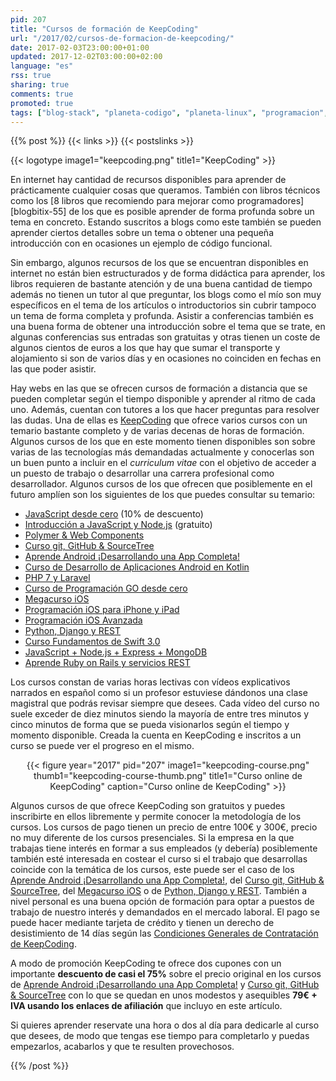 ```yaml
---
pid: 207
title: "Cursos de formación de KeepCoding"
url: "/2017/02/cursos-de-formacion-de-keepcoding/"
date: 2017-02-03T23:00:00+01:00
updated: 2017-12-02T03:00:00+02:00
language: "es"
rss: true
sharing: true
comments: true
promoted: true
tags: ["blog-stack", "planeta-codigo", "planeta-linux", "programacion", "patrocinado"]
---
```


{{% post %}}
{{< links >}}
{{< postslinks >}}

{{< logotype image1="keepcoding.png" title1="KeepCoding" >}}

En internet hay cantidad de recursos disponibles para aprender de prácticamente cualquier cosas que queramos. También con libros técnicos como los [8 libros que recomiendo para mejorar como programadores][blogbitix-55] de los que es posible aprender de forma profunda sobre un tema en concreto. Estando suscritos a blogs como este también se pueden aprender ciertos detalles sobre un tema o obtener una pequeña introducción con en ocasiones un ejemplo de código funcional.

Sin embargo, algunos recursos de los que se encuentran disponibles en internet no están bien estructurados y de forma didáctica para aprender, los libros requieren de bastante atención y de una buena cantidad de tiempo además no tienen un tutor al que preguntar, los blogs como el mío son muy específicos en el tema de los artículos o introductorios sin cubrir tampoco un tema de forma completa y profunda. Asistir a conferencias también es una buena forma de obtener una introducción sobre el tema que se trate, en algunas conferencias sus entradas son gratuitas y otras tienen un coste de algunos cientos de euros a los que hay que sumar el transporte y alojamiento si son de varios días y en ocasiones no coinciden en fechas en las que poder asistir.

Hay webs en las que se ofrecen cursos de formación a distancia que se pueden completar según el tiempo disponible y aprender al ritmo de cada uno. Además, cuentan con tutores a los que hacer preguntas para resolver las dudas. Una de ellas es [KeepCoding](https://plataforma.keepcoding.io/?affcode=897_eznkgvrg) que ofrece varios cursos con un temario bastante completo y de varias decenas de horas de formación. Algunos cursos de los que en este momento tienen disponibles son sobre varias de las tecnologías más demandadas actualmente y conocerlas son un buen punto a incluir en el _curriculum vitae_ con el objetivo de acceder a un puesto de trabajo o desarrollar una carrera profesional como desarrollador. Algunos cursos de los que ofrecen que posiblemente en el futuro amplíen son los siguientes de los que puedes consultar su temario:

* [JavaScript desde cero](https://plataforma.keepcoding.io/p/programacion-javascript-desde-cero/?product_id=322925&coupon_code=AFILIADO&affcode=897_eznkgvrg) (10% de descuento)
* [Introducción a JavaScript y Node.js](https://plataforma.keepcoding.io/p/intruduccion-javascript-node-js-express-mongodb-gratis/?affcode=897_eznkgvrg) (gratuito)
* [Polymer & Web Components](https://plataforma.keepcoding.io/p/polymer-web-components/?affcode=897_eznkgvrg)
* [Curso git, GitHub & SourceTree](https://plataforma.keepcoding.io/p/git-github-sourcetree-agbotraining/?product_id=12902&coupon_code=PICO-DEV&affcode=897_eznkgvrg)
* [Aprende Android ¡Desarrollando una App Completa!](https://plataforma.keepcoding.io/p/fundamentos-android-online/?product_id=6517&coupon_code=PICO-DEV&affcode=897_eznkgvrg)
* [Curso de Desarrollo de Aplicaciones Android en Kotlin](https://plataforma.keepcoding.io/p/curso-de-desarrollo-de-aplicaciones-android-en-kotlin/?affcode=897_eznkgvrg)
* [PHP 7 y Laravel](https://plataforma.keepcoding.io/p/php-7-y-laravel-online-desde-cero/?affcode=897_eznkgvrg)
* [Curso de Programación GO desde cero](https://plataforma.keepcoding.io/p/curso-de-go-online-basico-intermedio/?affcode=897_eznkgvrg)
* [Megacurso iOS](https://plataforma.keepcoding.io/p/megacurso-ios/?affcode=897_eznkgvrg)
* [Programación iOS para iPhone y iPad](https://plataforma.keepcoding.io/p/fundamentos-ios-online/?affcode=897_eznkgvrg)
* [Programación iOS Avanzada](https://plataforma.keepcoding.io/p/programacion-ios-avanzada/?affcode=897_eznkgvrg)
* [Python, Django y REST](https://plataforma.keepcoding.io/p/python-django-y-rest/?affcode=897_eznkgvrg)
* [Curso Fundamentos de Swift 3.0](https://plataforma.keepcoding.io/p/curso-fundamentos-de-swift-3/?affcode=897_eznkgvrg)
* [JavaScript + Node.js + Express + MongoDB](https://plataforma.keepcoding.io/p/curso-javascript-node-js-express-mongodb-completo/?affcode=897_eznkgvrg)
* [Aprende Ruby on Rails y servicios REST](https://plataforma.keepcoding.io/p/ruby-on-rails/?affcode=897_eznkgvrg)

Los cursos constan de varias horas lectivas con vídeos explicativos narrados en español como si un profesor estuviese dándonos una clase magistral que podrás revisar siempre que desees. Cada vídeo del curso no suele exceder de diez minutos siendo la mayoría de entre tres minutos y cinco minutos de forma que se pueda visionarlos según el tiempo y momento disponible. Creada la cuenta en KeepCoding e inscritos a un curso se puede ver el progreso en el mismo.

<div class="media" style="text-align: center;">
    {{< figure year="2017" pid="207"
        image1="keepcoding-course.png" thumb1="keepcoding-course-thumb.png" title1="Curso online de KeepCoding"
        caption="Curso online de KeepCoding" >}}
</div>

Algunos cursos de que ofrece KeepCoding son gratuitos y puedes inscribirte en ellos libremente y permite conocer la metodología de los cursos. Los cursos de pago tienen un precio de entre 100€ y 300€, precio no muy diferente de los cursos presenciales. Si la empresa en la que trabajas tiene interés en formar a sus empleados (y debería) posiblemente también esté interesada en costear el curso si el trabajo que desarrollas coincide con la temática de los cursos, este puede ser el caso de los [Aprende Android ¡Desarrollando una App Completa!](https://plataforma.keepcoding.io/p/fundamentos-android-online/?product_id=6517&coupon_code=PICO-DEV&affcode=897_eznkgvrg), del [Curso git, GitHub & SourceTree](https://plataforma.keepcoding.io/p/git-github-sourcetree-agbotraining/?product_id=12902&coupon_code=PICO-DEV&affcode=897_eznkgvrg), del [Megacurso iOS](https://plataforma.keepcoding.io/p/megacurso-ios/?affcode=897_eznkgvrg) o de [Python, Django y REST](https://plataforma.keepcoding.io/p/python-django-y-rest/?affcode=897_eznkgvrg). También a nivel personal es una buena opción de formación para optar a puestos de trabajo de nuestro interés y demandados en el mercado laboral. El pago se puede hacer mediante tarjeta de crédito y tienen un derecho de desistimiento de 14 días según las [Condiciones Generales de Contratación de KeepCoding](https://plataforma.keepcoding.io/p/condiciones-generales-contratacion/?affcode=897_eznkgvrg).

A modo de promoción KeepCoding te ofrece dos cupones con un importante **descuento de casi el 75%** sobre el precio original en los cursos de [Aprende Android ¡Desarrollando una App Completa!](https://plataforma.keepcoding.io/p/fundamentos-android-online/?product_id=6517&coupon_code=PICO-DEV&affcode=897_eznkgvrg) y [Curso git, GitHub & SourceTree](https://plataforma.keepcoding.io/p/git-github-sourcetree-agbotraining/?product_id=12902&coupon_code=PICO-DEV&affcode=897_eznkgvrg) con lo que se quedan en unos modestos y asequibles **79€ + IVA usando los enlaces de afiliación** que incluyo en este artículo.

Si quieres aprender reservate una hora o dos al día para dedicarle al curso que desees, de modo que tengas ese tiempo para completarlo y puedas empezarlos, acabarlos y que te resulten provechosos.

{{% /post %}}
